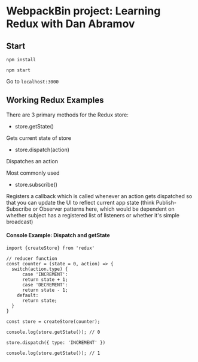 # WebpackBin project: Learning Redux with Dan Abramov

## Start

`npm install`

`npm start`

Go to `localhost:3000`

## Working Redux Examples

There are 3 primary methods for the Redux store:

- store.getState()

 Gets current state of store

- store.dispatch(action)

 Dispatches an action

 Most commonly used

- store.subscribe()

 Registers a callback which is called whenever an action gets dispatched so that you can update the UI to reflect current app state (think Publish-Subscribe or Observer patterns here, which would be dependent on whether subject has a registered list of listeners or whether it's simple broadcast)


#### Console Example: Dispatch and getState
```
import {createStore} from 'redux'

// reducer function
const counter = (state = 0, action) => {
  switch(action.type) {
      case 'INCREMENT':
      return state + 1;
      case 'DECREMENT':
      return state - 1;
    default:
      return state;
  }
}

const store = createStore(counter);

console.log(store.getState()); // 0

store.dispatch({ type: 'INCREMENT' })

console.log(store.getState()); // 1
```
